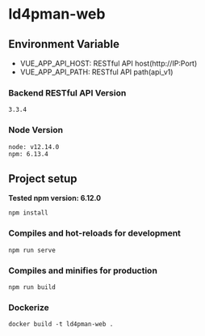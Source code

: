 # ld4pman-web


## Environment Variable
* VUE_APP_API_HOST: RESTful API host(http://IP:Port)
* VUE_APP_API_PATH: RESTful API path(api_v1)

### Backend RESTful API Version
```
3.3.4
```
### Node Version
```
node: v12.14.0
npm: 6.13.4
```

## Project setup
**Tested npm version: 6.12.0**

```
npm install
```

### Compiles and hot-reloads for development
```
npm run serve
```

### Compiles and minifies for production
```
npm run build
```

### Dockerize
```
docker build -t ld4pman-web .
```


